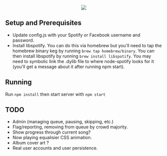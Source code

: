 <p align="center">
  <img src="https://raw.githubusercontent.com/stafu/hadapptify/master/public/images/logo.png">
</p>

## Setup and Prerequisites
* Update config.js with your Spotify or Facebook username and password.
* Install libspotify. You can do this via homebrew but you'll need to tap the homebrew binary keg by running `brew tap homebrew/binary`. You can then install libspotify by running `brew install libspotify`. You may need to symbolic link the .dylib file to where node-spotify looks for it (you'll get a message about it after running npm start).

## Running
Run `npm install` then start server with `npm start`

## TODO
* Admin (managing queue, pausing, skipping, etc.)
* Flag/reporting, removing from queue by crowd majority.
* Show progress through current song?
* Now playing equalisier CSS animation.
* Album cover art ?
* Real user accounts and user persistence.
